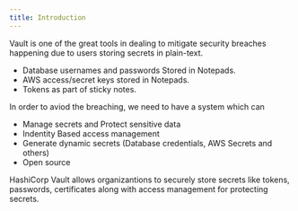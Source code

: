 ```yaml
---
title: Introduction
---
```


Vault is one of the great tools in dealing to mitigate security breaches happening due to users storing secrets in plain-text.

* Database usernames and passwords Stored in Notepads.
* AWS access/secret keys stored in Notepads.
* Tokens as part of sticky notes. 

In order to aviod the breaching, we need to have a system which can

* Manage secrets and Protect sensitive data
* Indentity Based access management
* Generate dynamic secrets (Database credentials, AWS Secrets and others)
* Open source

HashiCorp Vault allows organizantions to securely store secrets like tokens, passwords, certificates along with access management for protecting secrets.

